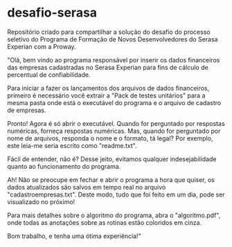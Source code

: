 # desafio-serasa
Repositório criado para compartilhar a solução do desafio do processo seletivo do Programa de Formação de Novos Desenvolvedores do Serasa Experian com a Proway.

"Olá, bem vindo ao programa responsável por inserir os dados financeiros das empresas cadastradas no Serasa Experian para fins de cálculo de percentual de confiabilidade.

Para iniciar a fazer os lançamentos dos arquivos de dados financeiros, primeiro é necessário você extrair a "Pack de testes unitários" para a mesma pasta onde está o executável do programa e o arquivo de cadastro de empresas.

Pronto! Agora é só abrir o executável.
Quando for perguntado por respostas numéricas, forneça respostas numéricas. Mas, quando for perguntado por nome de arquivos, responda o nome e o formato, tá legal? Por exemplo, este leia-me seria escrito como "readme.txt".

Fácil de entender, não é? Desse jeito, evitamos qualquer indesejabilidade quanto ao funcionamento do programa.

Ah! Não se preocupe em fechar e abrir o programa a hora que quiser, os dados atualizados são salvos em tempo real no arquivo "cadastroempresas.txt". Deste modo, tudo que foi feito em um dia, pode ser visualizado no próximo!

Para mais detalhes sobre o algoritmo do programa, abra o "algoritmo.pdf", onde todas as anotações sobre as rotinas estão coloridos em cinza.

Bom trabalho, e tenha uma ótima experiência!"
